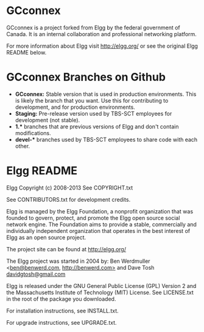 <h1>GCconnex</h1>
GCconnex is a project forked from Elgg by the federal government of Canada. It is an internal collaboration and professional networking platform.

For more information about Elgg visit http://elgg.org/ or see the original Elgg
README below.


<h1>GCconnex Branches on Github</h1>
<ul>
<li><strong>GCconnex:</strong> Stable version that is used in production environments. This is
likely the branch that you want. Use this for contributing to development, and
for production environments.
<li><strong>Staging:</strong> Pre-release version used by TBS-SCT employees for development (not stable).
<li><strong>1.*</strong> branches that are previous versions of Elgg and don't contain modifications.
<li><strong>devel-*</strong> branches used by TBS-SCT employees to share code with each other.
</ul>


<h1>Elgg README</h1>

Elgg
Copyright (c) 2008-2013 See COPYRIGHT.txt

See CONTRIBUTORS.txt for development credits.

Elgg is managed by the Elgg Foundation, a nonprofit organization that was
founded to govern, protect, and promote the Elgg open source social network
engine.  The Foundation aims to provide a stable, commercially and
individually independent organization that operates in the best interest of Elgg
as an open source project.

The project site can be found at http://elgg.org/

The Elgg project was started in 2004 by:
Ben Werdmuller <ben@benwerd.com, http://benwerd.com> and
Dave Tosh <davidgtosh@gmail.com>

Elgg is released under the GNU General Public License (GPL) Version 2 and the
Massachusetts Institute of Technology (MIT) License. See LICENSE.txt 
in the root of the package you downloaded.

For installation instructions, see INSTALL.txt.

For upgrade instructions, see UPGRADE.txt.
